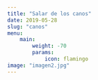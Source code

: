 ```yaml
---
title: "Salar de los canos"
date: 2019-05-28
slug: "canos"
menu:
    main:
        weight: -70
        params: 
            icon: flamingo
image: "imagen2.jpg"
---
```

